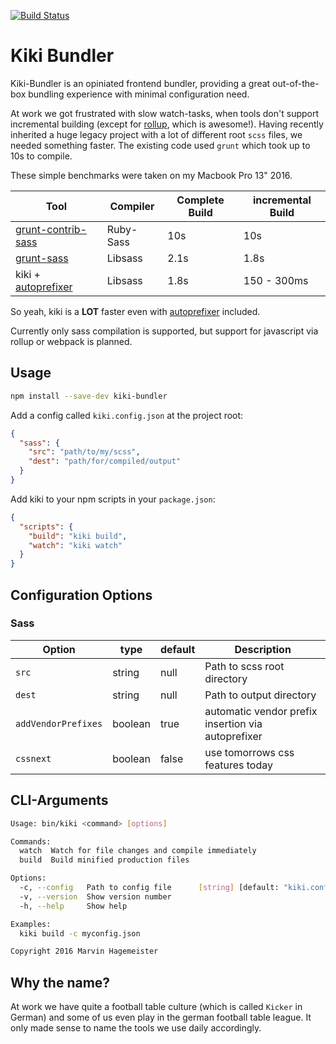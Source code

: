 [![Build Status](https://travis-ci.org/marvinhagemeister/kiki.svg?branch=master)](https://travis-ci.org/marvinhagemeister/kiki)

# Kiki Bundler

Kiki-Bundler is an opiniated frontend bundler, providing a great out-of-the-box
bundling experience with minimal configuration need.

At work we got frustrated with slow watch-tasks, when tools don't support incremental
building (except for [rollup](https://github.com/rollup/rollup/issues), which is awesome!).
Having recently inherited a huge legacy project with a lot of different root `scss` files,
we needed something faster. The existing code used `grunt` which took up to 10s to compile.

These simple benchmarks were taken on my Macbook Pro 13" 2016.

| Tool | Compiler | Complete Build | incremental Build |
|------|----------|----------------|-------------------|
| [grunt-contrib-sass](https://github.com/gruntjs/grunt-contrib-sass) | Ruby-Sass | 10s | 10s |
| [grunt-sass](https://github.com/sindresorhus/grunt-sass) | Libsass | 2.1s | 1.8s |
| kiki + [autoprefixer](https://github.com/postcss/autoprefixer) | Libsass | 1.8s | 150 - 300ms |

So yeah, kiki is a **LOT** faster even with [autoprefixer](https://github.com/postcss/autoprefixer) included.

Currently only sass compilation is supported, but support for javascript via rollup or webpack is planned.

## Usage

```bash
npm install --save-dev kiki-bundler
```

Add a config called `kiki.config.json` at the project root:

```json
{
  "sass": {
    "src": "path/to/my/scss",
    "dest": "path/for/compiled/output"
  }
}
```

Add kiki to your npm scripts in your `package.json`:

```json
{
  "scripts": {
    "build": "kiki build",
    "watch": "kiki watch"
  }
}
```

## Configuration Options

### Sass

| Option | type | default | Description |
|---|---|---|---|
| `src` | string | null | Path to scss root directory |
| `dest` | string | null | Path to output directory |
| `addVendorPrefixes` | boolean | true | automatic vendor prefix insertion via autoprefixer |
| `cssnext` | boolean | false | use tomorrows css features today |

## CLI-Arguments

```bash
Usage: bin/kiki <command> [options]

Commands:
  watch  Watch for file changes and compile immediately
  build  Build minified production files

Options:
  -c, --config   Path to config file      [string] [default: "kiki.config.json"]
  -v, --version  Show version number                                   [boolean]
  -h, --help     Show help                                             [boolean]

Examples:
  kiki build -c myconfig.json

Copyright 2016 Marvin Hagemeister
```

## Why the name?

At work we have quite a football table culture (which is called `Kicker` in German) and some of us even play in the german football table league.
It only made sense to name the tools we use daily accordingly.
